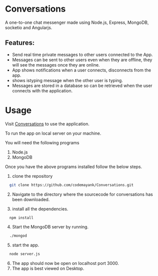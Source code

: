 Conversations
=============
A one-to-one chat messenger made using Node.js, Express, MongoDB, socketio and Angularjs.

## Features:

* Send real time private messages to other users connected to the App.
* Messages can be sent to other users even when they are offline, they will see the messages once they are online.
* App shows notifications when a user connects, disconnects from the app.
* shows istyping message when the other user is typing.
* Messages are stored in a database so can be retrieved when the user connects with the application.

Usage
=====

Visit [Conversations](http://ec2-52-221-208-37.ap-southeast-1.compute.amazonaws.com) to use the application.

To run the app on local server on your machine.

You will need the following programs
1. Node.js
2. MongoDB

Once you have the above programs installed follow the below steps.

1. clone the repository

```bash
  git clone https://github.com/codemayank/Conversations.git
```
2. Navigate to the directory where the sourcecode for conversations has been downloaded.

3. install all the dependencies.

```bash
  npm install
```
4. Start the MongoDB server by running.

```bash
  ./mongod
```

5. start the app.

```bash
  node server.js
```

6. The app should now be open on localhost port 3000.
7. The app is best viewed on Desktop.
